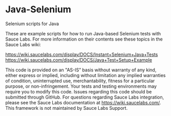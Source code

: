 # Java-Selenium
Selenium scripts for Java

These are example scripts for how to run Java-based Selenium tests with Sauce Labs. For more information on their contents see these topics in the Sauce Labs wiki:

https://wiki.saucelabs.com/display/DOCS/Instant+Selenium+Java+Tests
https://wiki.saucelabs.com/display/DOCS/Java+Test+Setup+Example

This code is provided on an "AS-IS” basis without warranty of any kind, either express or implied, including without limitation any implied warranties of condition, uninterrupted use, merchantability, fitness for a particular purpose, or non-infringement. Your tests and testing environments may require you to modify this code. Issues regarding this code should be submitted through GitHub. For questions regarding Sauce Labs integration, please see the Sauce Labs documentation at https://wiki.saucelabs.com/. This framework is not maintained by Sauce Labs Support.
